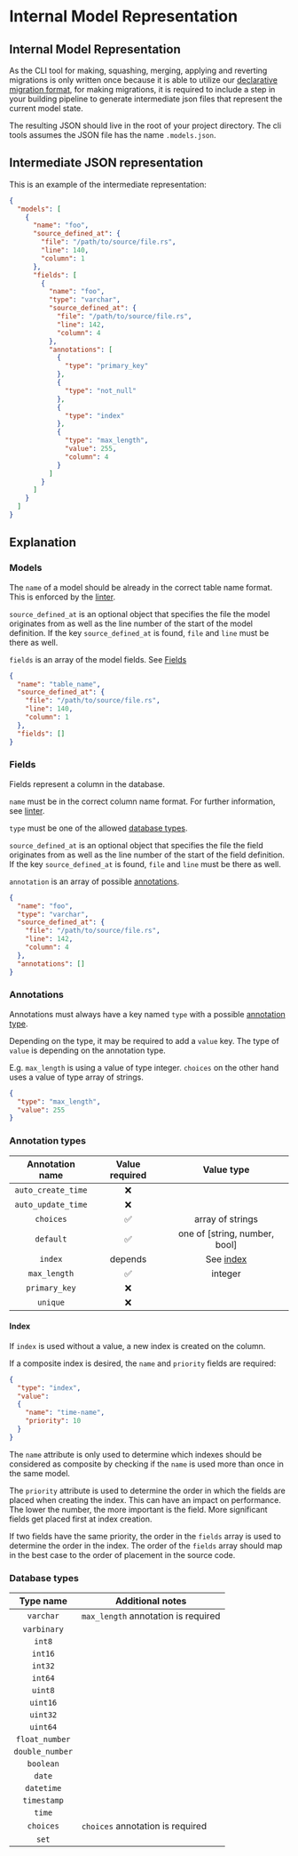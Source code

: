 # Internal Model Representation

## Internal Model Representation

As the CLI tool for making, squashing, merging, applying and 
reverting migrations is only written once because it is able 
to utilize our [declarative migration format](migration_files.md),
for making migrations, it is required to include a step in 
your building pipeline to generate intermediate json files
that represent the current model state.

The resulting JSON should live in the root of your project
directory. The cli tools assumes the JSON file has the name
`.models.json`.

## Intermediate JSON representation

This is an example of the intermediate representation:

```json
{
  "models": [
    {
      "name": "foo",
      "source_defined_at": {
        "file": "/path/to/source/file.rs",
        "line": 140,
        "column": 1
      },
      "fields": [
        {
          "name": "foo",
          "type": "varchar",
          "source_defined_at": {
            "file": "/path/to/source/file.rs",
            "line": 142,
            "column": 4
          },
          "annotations": [
            {
              "type": "primary_key"
            },
            {
              "type": "not_null"
            },
            {
              "type": "index"
            },
            {
              "type": "max_length",
              "value": 255,
              "column": 4
            }
          ]
        }
      ]
    }
  ]
}
```

## Explanation

### Models

The `name` of a model should be already in the correct table name format. 
This is enforced by the [linter](linter.md).

`source_defined_at` is an optional object that specifies the file the
model originates from as well as the line number of the start of the
model definition. If the key `source_defined_at` is found, `file` and `line`
must be there as well.

`fields` is an array of the model fields. See [Fields](#fields)

```json
{
  "name": "table_name",
  "source_defined_at": {
    "file": "/path/to/source/file.rs",
    "line": 140,
    "column": 1
  },
  "fields": []
}
```

### Fields

Fields represent a column in the database.

`name` must be in the correct column name format. For further 
information, see [linter](linter.md).

`type` must be one of the allowed [database types](#database-types).

`source_defined_at` is an optional object that specifies the file the
field originates from as well as the line number of the start of the
field definition. If the key `source_defined_at` is found, `file` and `line`
must be there as well.

`annotation` is an array of possible [annotations](#annotations).

```json
{
  "name": "foo",
  "type": "varchar",
  "source_defined_at": {
    "file": "/path/to/source/file.rs",
    "line": 142,
    "column": 4
  },
  "annotations": []
}
```

### Annotations

Annotations must always have a key named `type` with a possible
[annotation type](#annotation-types).

Depending on the type, it may be required to add a `value` key.
The type of `value` is depending on the annotation type.

E.g. `max_length` is using a value of type integer. 
`choices` on the other hand uses a value of type array of strings.

```json
{
  "type": "max_length",
  "value": 255
}
```

### Annotation types

|  Annotation name   |   Value required   |          Value type           |
|:------------------:|:------------------:|:-----------------------------:|
| `auto_create_time` |        :x:         |                               |
| `auto_update_time` |        :x:         |                               |
|     `choices`      | :white_check_mark: |       array of strings        |
|     `default`      | :white_check_mark: | one of [string, number, bool] |
|      `index`       |      depends       |      See [index](#index)      |
|    `max_length`    | :white_check_mark: |            integer            |
|   `primary_key`    |        :x:         |                               |
|      `unique`      |        :x:         |                               |

#### Index

If `index` is used without a value, a new index is created on the column.

If a composite index is desired, the `name` and `priority` fields are required:

```json
{
  "type": "index",
  "value":
  {
    "name": "time-name",
    "priority": 10
  }
}
```

The `name` attribute is only used to determine which indexes should be 
considered as composite by checking if the `name` is used more than once
in the same model.

The `priority` attribute is used to determine the order in which the fields
are placed when creating the index. This can have an impact on performance.
The lower the number, the more important is the field. More significant fields
get placed first at index creation.

If two fields have the same priority, the order in the `fields` array is used
to determine the order in the index. The order of the `fields` array should 
map in the best case to the order of placement in the source code.

### Database types

|    Type name    | Additional notes                    |
|:---------------:|-------------------------------------|
|    `varchar`    | `max_length` annotation is required | 
|   `varbinary`   |                                     |
|     `int8`      |                                     |
|     `int16`     |                                     |
|     `int32`     |                                     |
|     `int64`     |                                     |
|     `uint8`     |                                     |
|    `uint16`     |                                     |
|    `uint32`     |                                     |
|    `uint64`     |                                     |
| `float_number`  |                                     |
| `double_number` |                                     |
|    `boolean`    |                                     |
|     `date`      |                                     |
|   `datetime`    |                                     |
|   `timestamp`   |                                     |
|     `time`      |                                     |
|    `choices`    | `choices` annotation is required    |
|      `set`      |                                     |
